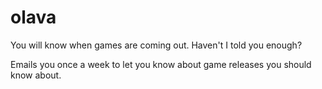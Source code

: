 # olava
You will know when games are coming out. Haven't I told you enough?

Emails you once a week to let you know about game releases you should know about.